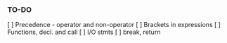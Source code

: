 ### TO-DO
[ ] Precedence - operator and non-operator
[ ] Brackets in expressions
[ ] Functions, decl. and call
[ ] I/O stmts
[ ] break, return